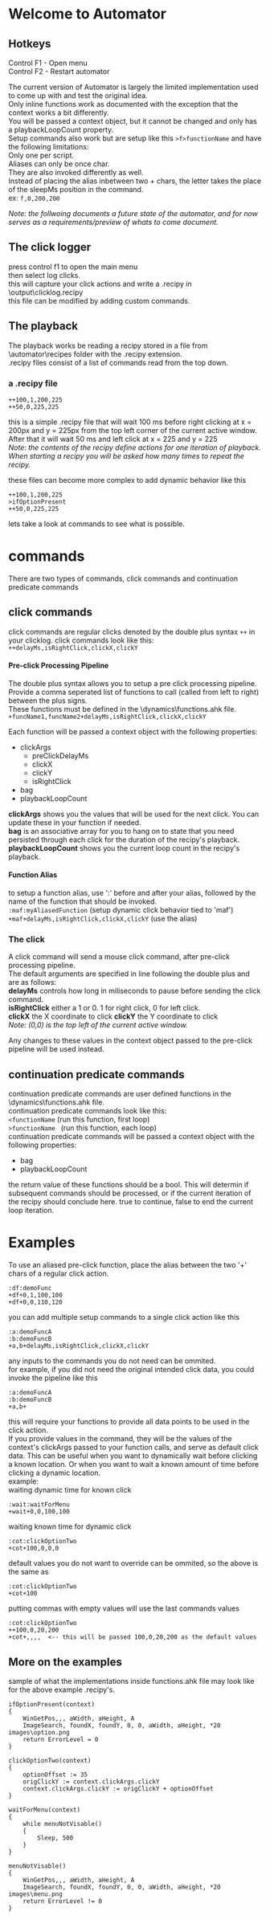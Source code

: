 # Welcome to Automator    
## Hotkeys    
Control F1 - Open menu    
Control F2 - Restart automator    
    
The current version of Automator is largely the limited implementation used to come up with and test the original idea.    
Only inline functions work as documented with the exception that the context works a bit differently.    
You will be passed a context object, but it cannot be changed and only has a playbackLoopCount property.    
Setup commands also work but are setup like this ```>f>functionName``` and have the following limitations:    
Only one per script.    
Aliases can only be once char.    
They are also invoked differently as well.    
Instead of placing the alias inbetween two + chars, the letter takes the place of the sleepMs position in the command.    
ex: ```f,0,200,200```    


*Note: the follwoing documents a future state of the automator, and for now serves as a requirements/preview of whats to come document.*
## The click logger    
press control f1 to open the main menu    
then select log clicks.    
this will capture your click actions and write a .recipy in \output\clicklog.recipy    
this file can be modified by adding custom commands.    


## The playback    
The playback works be reading a recipy stored in a file from \automator\recipes folder with the .recipy extension.    
.recipy files consist of a list of commands read from the top down.  
### a .recipy file    
```
++100,1,200,225    
++50,0,225,225
```    
this is a simple .recipy file that will wait 100 ms before right clicking at x = 200px and y = 225px from the top left corner of the current active window.  After that it will wait 50 ms and left click at x = 225 and y = 225    
*Note: the contents of the recipy define actions for one iteration of playback.  When starting a recipy you will be asked how many times to repeat the recipy.*
    
these files can become more complex to add dynamic behavior like this
```
++100,1,200,225    
>ifOptionPresent
++50,0,225,225
```    
lets take a look at commands to see what is possible.

# commands    
There are two types of commands, click commands and continuation predicate commands    
    
## click commands
click commands are regular clicks denoted by the double plus syntax ```++``` in your clicklog.
click commands look like this:    
```++delayMs,isRightClick,clickX,clickY```    

#### Pre-click Processing Pipeline
The double plus syntax allows you to setup a pre click processing pipeline.    
Provide a comma seperated list of functions to call (called from left to right) between the plus signs.        
These functions must be defined in the \dynamics\functions.ahk file.    
```+funcName1,funcName2+delayMs,isRightClick,clickX,clickY```    

Each function will be passed a context object with the following properties:
- clickArgs
    - preClickDelayMs
    - clickX
    - clickY
    - isRightClick
- bag
- playbackLoopCount    
    
**clickArgs** shows you the values that will be used for the next click.  You can update these in your function if needed.    
**bag** is an associative array for you to hang on to state that you need persisted through each click for the duration of the recipy's playback.  
**playbackLoopCount** shows you the current loop count in the recipy's playback.    

#### Function Alias
to setup a function alias, use ':' before and after your alias,
followed by the name of the function that should be invoked.    
```:maf:myAliasedFunction``` (setup dynamic click behavior tied to 'maf')    
```+maf+delayMs,isRightClick,clickX,clickY``` (use the alias)    

### The click
A click command will send a mouse click command, after pre-click processing pipeline.    
The default arguments are specified in line following the double plus and are as follows:    
**delayMs** controls how long in miliseconds to pause before sending the click command.    
**isRightClick** either a 1 or 0.  1 for right click, 0 for left click.    
**clickX** the X coordinate to click
**clickY** the Y coordinate to click    
*Note: (0,0) is the top left of the current active window.*    
    
Any changes to these values in the context object passed to the pre-click pipeline will be used instead.
    
## continuation predicate commands    
continuation predicate commands are user defined functions in the \dynamics\functions.ahk file.    
continuation predicate commands look like this:    
```<functionName``` (run this function, first loop)    
```>functionName ``` (run this function, each loop)    
continuation predicate commands will be passed a context object with the following properties:
- bag
- playbackLoopCount     

the return value of these functions should be a bool.  This will determin if subsequent commands should be processed, or if the current iteration of the recipy should conclude here.  true to continue, false to end the current loop iteration.   

# Examples    
To use an aliased pre-click function, place the alias between the two '+' chars of a regular click action.    
```
:df:demoFunc
+df+0,1,100,100
+df+0,0,110,120
```    
you can add multiple setup commands to a single click action like this

```
:a:demoFuncA
:b:demoFuncB
+a,b+delayMs,isRightClick,clickX,clickY
```    
any inputs to the commands you do not need can be ommited.    
for example, if you did not need the original intended click data, you could invoke the pipeline like this    

```
:a:demoFuncA
:b:demoFuncB
+a,b+
```    
this will require your functions to provide all data points to be used in the click action.    
If you provide values in the command, they will be the values of the context's clickArgs passed to your function calls, and serve as default click data.  This can be useful when you want to dynamically wait before clicking a known location.  Or when you want to wait a known amount of time before clicking a dynamic location.    
example:    
waiting dynamic time for known click

```
:wait:waitForMenu
+wait+0,0,100,100
```    
waiting known time for dynamic click
```
:cot:clickOptionTwo
+cot+100,0,0,0
```    
default values you do not want to override can be ommited, so the above is the same as    
```
:cot:clickOptionTwo
+cot+100
```    
putting commas with empty values will use the last commands values    
```
:cot:clickOptionTwo
++100,0,20,200
+cot+,,,,  <-- this will be passed 100,0,20,200 as the default values
```    

## More on the examples
sample of what the implementations inside functions.ahk file may look like for the above example .recipy's.

```ahk
ifOptionPresent(context)
{
    WinGetPos,,, aWidth, aHeight, A
    ImageSearch, foundX, foundY, 0, 0, aWidth, aHeight, *20 images\option.png
    return ErrorLevel = 0
}

clickOptionTwo(context)
{
    optionOffset := 35
    origClickY := context.clickArgs.clickY
    context.clickArgs.clickY := origClickY + optionOffset
}

waitForMenu(context)
{
    while menuNotVisable()
    {
        Sleep, 500
    }
}

menuNotVisable()
{
    WinGetPos,,, aWidth, aHeight, A
    ImageSearch, foundX, foundY, 0, 0, aWidth, aHeight, *20 images\menu.png
    return ErrorLevel != 0
}
```
